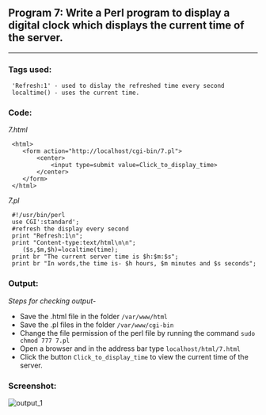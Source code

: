 ## Program 7: Write a Perl program to display a digital clock which displays the current time of the server.
***

### Tags used:
     'Refresh:1' - used to dislay the refreshed time every second
     localtime() - uses the current time.

### Code: 
*7.html*

     <html>
     	<form action="http://localhost/cgi-bin/7.pl">
     		<center>
     			<input type=submit value=Click_to_display_time>
     		</center>
     	</form>
     </html>  

*7.pl*

     #!/usr/bin/perl
     use CGI':standard';
     #refresh the display every second
     print "Refresh:1\n";
     print "Content-type:text/html\n\n";
     	($s,$m,$h)=localtime(time);
     print br "The current server time is $h:$m:$s";
     print br "In words,the time is- $h hours, $m minutes and $s seconds";
     
### Output:
*Steps for checking output-*

* Save the .html file in the folder `/var/www/html`
* Save the .pl files in the folder `/var/www/cgi-bin`
* Change the file permission of the perl file by running the command `sudo chmod 777 7.pl`
* Open a browser and in the address bar type `localhost/html/7.html`
* Click the button `Click_to_display_time` to view the current time of the server.

### Screenshot:

![output_1](7.png)